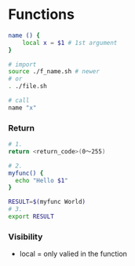 # Functions
```bash
name () {
    local x = $1 # 1st argument
}

# import
source ./f_name.sh # newer
# or
. ./file.sh

# call
name "x"

```

### Return
```bash
# 1.
return <return_code>(0〜255)

# 2.
myfunc() {
  echo "Hello $1"
}

RESULT=$(myfunc World)
# 3.
export RESULT 

```
### Visibility
* local = only valied in the function